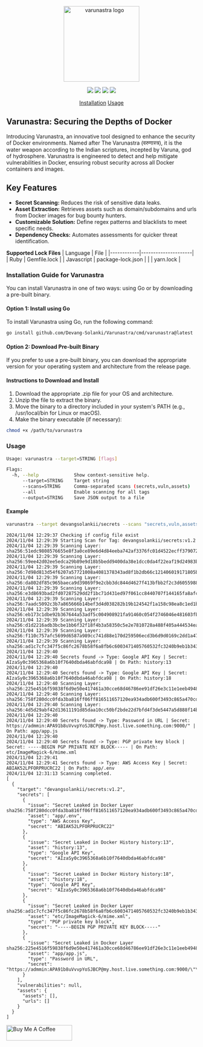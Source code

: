 <p align="center">
    <img src="https://devanghacks.in/varunastra/croped_logo.png" alt="varunastra logo" width="200">
  <br>
</p>
<p align="center">
<a href="https://www.gnu.org/licenses/gpl-3.0.en.html/"><img src="https://img.shields.io/badge/license-GPL_3.0-_red.svg"></a>
<a href="https://goreportcard.com/badge/github.com/Devang-Solanki/Varunastra"><img src="https://goreportcard.com/badge/github.com/Devang-Solanki/Varunastra"></a>
<a href="https://go.dev/blog/go1.22.5"><img src="https://img.shields.io/github/go-mod/go-version/Devang-Solanki/Varunastra"></a>
<a href="https://twitter.com/devangsolankii"><img src="https://img.shields.io/twitter/follow/devangsolankii.svg?logo=twitter"></a>
</p>
<p align="center">
  <a href="#installation-guide-for-varunastra">Installation</a>
  <a href="#usage">Usage</a>
</p>


## Varunastra: Securing the Depths of Docker

Introducing Varunastra, an innovative tool designed to enhance the security of Docker environments. Named after The Varunastra (वरुणास्त्र), it is the water weapon according to the Indian scriptures, incepted by Varuna, god of hydrosphere. Varunastra is engineered to detect and help mitigate vulnerabilities in Docker, ensuring robust security across all Docker containers and images.

## Key Features

- **Secret Scanning:** Reduces the risk of sensitive data leaks.
- **Asset Extraction:** Retrieves assets such as domain/subdomains and urls from Docker images for bug bounty hunters.
- **Customizable Solution:** Define regex patterns and blacklists to meet specific needs.
- **Dependency Checks:** Automates assessments for quicker threat identification.

**Supported Lock Files**
| Language   | File                |
|------------|---------------------|
| Ruby       | Gemfile.lock        |
| Javascript | package-lock.json   |
|            | yarn.lock           |


### Installation Guide for Varunastra

You can install Varunastra in one of two ways: using Go or by downloading a pre-built binary.

#### Option 1: Install using Go

To install Varunastra using Go, run the following command:

```bash
go install github.com/Devang-Solanki/Varunastra/cmd/varunastra@latest
```

#### Option 2: Download Pre-built Binary
If you prefer to use a pre-built binary, you can download the appropriate version for your operating system and architecture from the release page.

#### Instructions to Download and Install

1. Download the appropriate .zip file for your OS and architecture.
2. Unzip the file to extract the binary.
3. Move the binary to a directory included in your system's PATH (e.g., /usr/local/bin for Linux or macOS).
4. Make the binary executable (if necessary):

```bash
chmod +x /path/to/varunastra
```

### Usage

```bash
Usage: varunastra --target=STRING [flags]

Flags:
  -h, --help             Show context-sensitive help.
      --target=STRING    Target string
      --scans=STRING     Comma-separated scans (secrets,vuln,assets)
      --all              Enable scanning for all tags
      --output=STRING    Save JSON output to a file
```


#### Example 

```bash
varunastra --target devangsolankii/secrets --scans "secrets,vuln,assets"
```

```
2024/11/04 12:29:37 Checking if config file exist
2024/11/04 12:29:39 Starting Scan for Tag: devangsolankii/secrets:v1.2
2024/11/04 12:29:39 Scanning Layer: sha256:51edc9808576655e8f3a0ce89e6d4d84eeba742af3376fc01d4522ecff379072
2024/11/04 12:29:39 Scanning Layer: sha256:59ee42d02ee5edca29b89e9d18b5bedd9400da38e1dcc0da4f22eaf19d24983b
2024/11/04 12:29:39 Scanning Layer: sha256:7d98d813d54f6207a57721008a4081378343ad8f1b2db66c121406019171805b
2024/11/04 12:29:39 Scanning Layer: sha256:da802df85c965baeca9d39869f9e2cbb3dc844d4627f413bfbb2f2c3d6055988
2024/11/04 12:29:39 Scanning Layer: sha256:e3d8693bad2fd07287529dd2f1bc71d431ed97f061cc8440707f144165fa8afc
2024/11/04 12:29:39 Scanning Layer: sha256:7aadc5092c3b7a865666b14bef3d4d038282b19b124542f1a158c98ea8c1ed1b
2024/11/04 12:29:39 Scanning Layer: sha256:eb173c1dbe92b367644a53adf5c004908921fa91460c054f2746046e481603fb
2024/11/04 12:29:39 Scanning Layer: sha256:d1d2216adb3bcbe1bb6f32f18f4b3a58350c5e2e7810728a488f405a444534ea
2024/11/04 12:29:39 Scanning Layer: sha256:f110c757afc5699d6587a989cc741d88e170d259506ecd3b6d9d0169c2dd1a47
2024/11/04 12:29:39 Scanning Layer: sha256:ad1c7cfc347f5c86fc2678b58f6a8fb6c6003471405760532fc3240b9eb1b343
2024/11/04 12:29:40
2024/11/04 12:29:40 Secrets found -> Type: Google API Key | Secret: AIzaSy0c3965368a6b10f7640dbda46abfdca98 | On Path: history:13
2024/11/04 12:29:40
2024/11/04 12:29:40 Secrets found -> Type: Google API Key | Secret: AIzaSy0c3965368a6b10f7640dbda46abfdca98 | On Path: history:18
2024/11/04 12:29:40 Scanning Layer: sha256:225e4516f59838f6d9e50e417461a30cce68d46786ee91df26e3c11e1eeb4948
2024/11/04 12:29:40 Scanning Layer: sha256:758f280dcc0fda3ba816ff06ff816511657120ea934adb600f3493c865a470cd
2024/11/04 12:29:40 Scanning Layer: sha256:4d5d29abf42d13611191d85daa10cc50bf2bde22d7bfd4f3de5447a5d888f14b
2024/11/04 12:29:40
2024/11/04 12:29:40 Secrets found -> Type: Password in URL | Secret: https://admmin:APA91b8uVvvpYoSJBCP@my.host.live.something.com:9000/" | On Path: app/app.js
2024/11/04 12:29:40
2024/11/04 12:29:40 Secrets found -> Type: PGP private key block | Secret: -----BEGIN PGP PRIVATE KEY BLOCK----- | On Path: etc/ImageMagick-6/mime.xml
2024/11/04 12:29:41
2024/11/04 12:29:41 Secrets found -> Type: AWS Access Key | Secret: ABIAK52LPFORPRUCRC22 | On Path: app/.env
2024/11/04 12:31:13 Scanning completed.
[
  {
    "target": "devangsolankii/secrets:v1.2",
    "secrets": [
      {
        "issue": "Secret Leaked in Docker Layer sha256:758f280dcc0fda3ba816ff06ff816511657120ea934adb600f3493c865a470cd",
        "asset": "app/.env",
        "type": "AWS Access Key",
        "secret": "ABIAK52LPFORPRUCRC22"
      },
      {
        "issue": "Secret Leaked in Docker History history:13",
        "asset": "history:13",
        "type": "Google API Key",
        "secret": "AIzaSy0c3965368a6b10f7640dbda46abfdca98"
      },
      {
        "issue": "Secret Leaked in Docker History history:18",
        "asset": "history:18",
        "type": "Google API Key",
        "secret": "AIzaSy0c3965368a6b10f7640dbda46abfdca98"
      },
      {
        "issue": "Secret Leaked in Docker Layer sha256:ad1c7cfc347f5c86fc2678b58f6a8fb6c6003471405760532fc3240b9eb1b343",
        "asset": "etc/ImageMagick-6/mime.xml",
        "type": "PGP private key block",
        "secret": "-----BEGIN PGP PRIVATE KEY BLOCK-----"
      },
      {
        "issue": "Secret Leaked in Docker Layer sha256:225e4516f59838f6d9e50e417461a30cce68d46786ee91df26e3c11e1eeb4948",
        "asset": "app/app.js",
        "type": "Password in URL",
        "secret": "https://admmin:APA91b8uVvvpYoSJBCP@my.host.live.something.com:9000/\"\n"
      }
    ],
    "vulnerabilities": null,
    "assets": {
      "assets": [],
      "urls": []
    }
  }
]
```

<a href="https://www.buymeacoffee.com/devangsolankii" target="_blank"><img src="https://cdn.buymeacoffee.com/buttons/default-orange.png" alt="Buy Me A Coffee" height="41" width="174" /></a>
